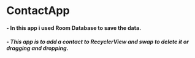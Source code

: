 # ContactApp
#### - In this app i used Room Database to save the data.
##### - This app is to add a contact to RecyclerView and swap to delete it or dragging and dropping.
